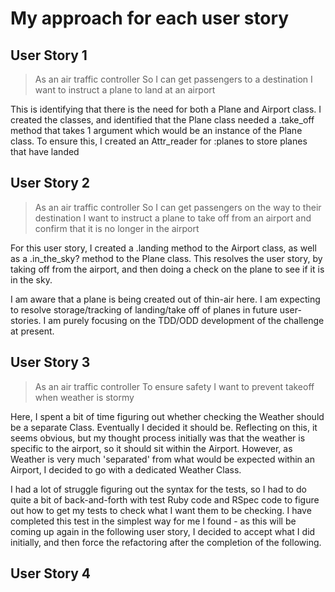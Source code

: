 # My approach for each user story

## User Story 1
> As an air traffic controller
> So I can get passengers to a destination
> I want to instruct a plane to land at an airport

This is identifying that there is the need for both a Plane and Airport class.
I created the classes, and identified that the Plane class needed a .take_off method that takes 1 argument which would be an instance of the Plane class. To ensure this, I created an Attr_reader for :planes to store planes that have landed


## User Story 2
> As an air traffic controller
> So I can get passengers on the way to their destination
> I want to instruct a plane to take off from an airport and confirm that it is no longer in the airport


For this user story, I created a .landing method to the Airport class, as well as a .in_the_sky? method to the Plane class. This resolves the user story, by taking off from the airport, and then doing a check on the plane to see if it is in the sky.

I am aware that a plane is being created out of thin-air here. I am expecting to resolve storage/tracking of landing/take off of planes in future user-stories. I am purely focusing on the TDD/ODD development of the challenge at present.

## User Story 3
> As an air traffic controller
> To ensure safety
> I want to prevent takeoff when weather is stormy

Here, I spent a bit of time figuring out whether checking the Weather should be a separate Class. Eventually I decided it should be. Reflecting on this, it seems obvious, but my thought process initially was that the weather is specific to the airport, so it should sit within the Airport. However, as Weather is very much 'separated' from what would be expected within an Airport, I decided to go with a dedicated Weather Class. 

I had a lot of struggle figuring out the syntax for the tests, so I had to do quite a bit of back-and-forth with test Ruby code and RSpec code to figure out how to get my tests to check what I want them to be checking. I have completed this test in the simplest way for me I found - as this will be coming up again in the following user story, I decided to accept what I did initially, and then force the refactoring after the completion of the following.

## User Story 4

>
